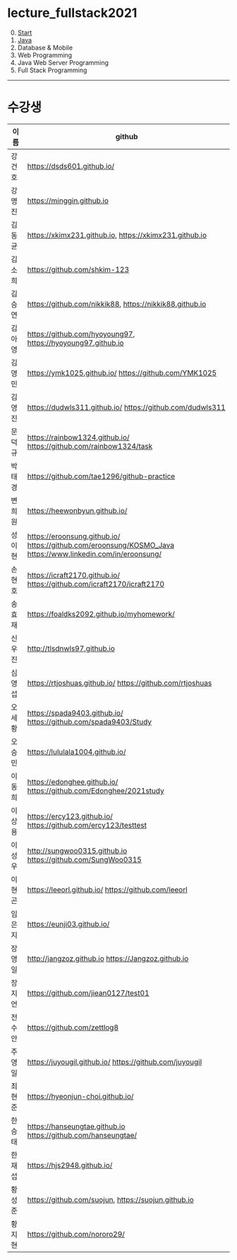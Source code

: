 # lecture_fullstack2021

0. [Start](01-Start/README.md)
1. [Java](01-Java/README.md)
2. Database & Mobile
3. Web Programming
4. Java Web Server Programming
5. Full Stack Programming

---

# 수강생

이름 | github 
------------- | ---------------------------------------------------
강건호	| https://dsds601.github.io/
강명진	 | https://minggin.github.io 
김동균	 | https://xkimx231.github.io, https://xkimx231.github.io 
김소희	| https://github.com/shkim-123
김승연	 | https://github.com/nikkik88, https://nikkik88.github.io
김아영	 | https://github.com/hyoyoung97, https://hyoyoung97.github.io 
김영민	 | https://ymk1025.github.io/  https://github.com/YMK1025
김영진	 | https://dudwls311.github.io/  https://github.com/dudwls311
문덕규	 | https://rainbow1324.github.io/   https://github.com/rainbow1324/task
박태경	 | https://github.com/tae1296/github-practice
변희원	 | https://heewonbyun.github.io/
성이현	 | https://eroonsung.github.io/   https://github.com/eroonsung/KOSMO_Java    https://www.linkedin.com/in/eroonsung/
손현호	 | https://icraft2170.github.io/  https://github.com/icraft2170/icraft2170
송효재	 | https://foaldks2092.github.io/myhomework/ 
신우진	 | http://tlsdnwls97.github.io   
심영섭	 | https://rtjoshuas.github.io/   https://github.com/rtjoshuas
오세황	 | https://spada9403.github.io/   https://github.com/spada9403/Study
오승민	 | https://lululala1004.github.io/ 
이동희	 | https://edonghee.github.io/    https://github.com/Edonghee/2021study
이상용	 | https://ercy123.github.io/    https://github.com/ercy123/testtest 
이성우	 | http://sungwoo0315.github.io   https://github.com/SungWoo0315
이현곤	| https://leeorl.github.io/   https://github.com/leeorl
임은지	 | https://eunji03.github.io/ 
장영일	 | http://jangzoz.github.io   https://Jangzoz.github.io
장지언	 | https://github.com/jiean0127/test01
전수안	 | https://github.com/zettlog8
주영일	| https://juyougil.github.io/  https://github.com/juyougil
최현준	 | https://hyeonjun-choi.github.io/
한승태	 | https://hanseungtae.github.io   https://github.com/hanseungtae/
한재섭	| https://hjs2948.github.io/ 
황성준	| https://github.com/suojun, https://suojun.github.io
황지현	| https://github.com/nororo29/
